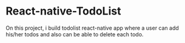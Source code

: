 # React-native-TodoList
On this project, i build  todolist react-native app where a user can add his/her todos and also can be able to delete each todo.
